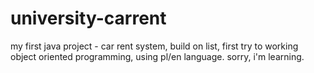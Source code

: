 # university-carrent
my first java project - car rent system, build on list, first try to working  object oriented programming, using pl/en language. sorry, i'm learning.
